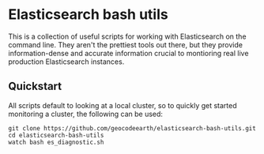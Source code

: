 # Elasticsearch bash utils

This is a collection of useful scripts for working with Elasticsearch on the command line. They
aren't the prettiest tools out there, but they provide information-dense and accurate information
crucial to montioring real live production Elasticsearch instances.

## Quickstart

All scripts default to looking at a local cluster, so to quickly get started monitoring a cluster, the following can be used:

```
git clone https://github.com/geocodeearth/elasticsearch-bash-utils.git
cd elasticsearch-bash-utils
watch bash es_diagnostic.sh
```
